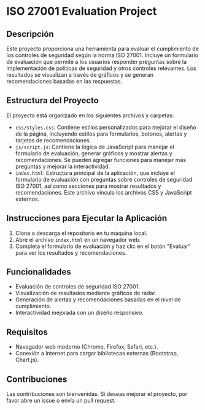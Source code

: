 # ISO 27001 Evaluation Project

## Descripción
Este proyecto proporciona una herramienta para evaluar el cumplimiento de los controles de seguridad según la norma ISO 27001. Incluye un formulario de evaluación que permite a los usuarios responder preguntas sobre la implementación de políticas de seguridad y otros controles relevantes. Los resultados se visualizan a través de gráficos y se generan recomendaciones basadas en las respuestas.

## Estructura del Proyecto
El proyecto está organizado en los siguientes archivos y carpetas:

- `css/styles.css`: Contiene estilos personalizados para mejorar el diseño de la página, incluyendo estilos para formularios, botones, alertas y tarjetas de recomendaciones.
- `js/script.js`: Contiene la lógica de JavaScript para manejar el formulario de evaluación, generar gráficos y mostrar alertas y recomendaciones. Se pueden agregar funciones para manejar más preguntas y mejorar la interactividad.
- `index.html`: Estructura principal de la aplicación, que incluye el formulario de evaluación con preguntas sobre controles de seguridad ISO 27001, así como secciones para mostrar resultados y recomendaciones. Este archivo vincula los archivos CSS y JavaScript externos.

## Instrucciones para Ejecutar la Aplicación
1. Clona o descarga el repositorio en tu máquina local.
2. Abre el archivo `index.html` en un navegador web.
3. Completa el formulario de evaluación y haz clic en el botón "Evaluar" para ver los resultados y recomendaciones.

## Funcionalidades
- Evaluación de controles de seguridad ISO 27001.
- Visualización de resultados mediante gráficos de radar.
- Generación de alertas y recomendaciones basadas en el nivel de cumplimiento.
- Interactividad mejorada con un diseño responsivo.

## Requisitos
- Navegador web moderno (Chrome, Firefox, Safari, etc.).
- Conexión a Internet para cargar bibliotecas externas (Bootstrap, Chart.js).

## Contribuciones
Las contribuciones son bienvenidas. Si deseas mejorar el proyecto, por favor abre un issue o envía un pull request.